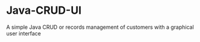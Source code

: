 # Java-CRUD-UI
A simple Java CRUD or records management of customers with a graphical user interface

